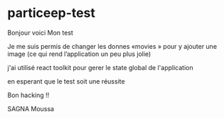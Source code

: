 # particeep-test

Bonjour voici Mon test 

Je me suis permis de changer les donnes «movies » pour y ajouter une image (ce qui rend l’application un peu plus jolie)

j'ai utilisé react toolkit pour gerer le state global de l'application

en esperant que le test soit une réussite 

Bon hacking !!

SAGNA Moussa
